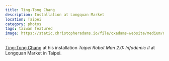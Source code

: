 ```yaml
---
title: Ting-Tong Chang
description: Installation at Longquan Market
location: Taipei
category: photos
tags: taiwan featured
image: https://static.christopheradams.io/file/cxadams-website/medium/nextcloud/Photos/Albums/2020/20200923-2004_Taipei_LongquanMarket/20200923-2004_Taipei_LongquanMarket_L1001284-1.jpg
---
```


[Ting-Tong Chang] at his installation *Taipei Robot Man 2.0:
Infodemic II* at Longquan Market in Taipei.

[Ting-Tong Chang]: https://www.tingtongchang.co.uk/

